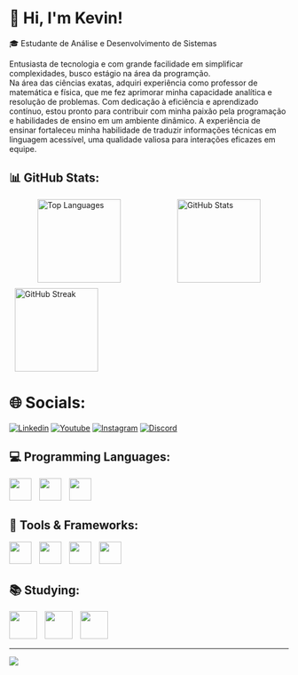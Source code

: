 # 💫 Hi, I'm Kevin!
 🎓 Estudante de Análise e Desenvolvimento de Sistemas<br>
 
Entusiasta de tecnologia e com grande facilidade em simplificar complexidades, busco estágio na área da programção. <br>
Na área das ciências exatas, adquiri experiência como professor de matemática e física, que me fez aprimorar minha capacidade analítica e resolução de problemas. 
Com dedicação à eficiência e aprendizado contínuo, estou pronto para contribuir com minha paixão pela programação e habilidades de ensino em um ambiente dinâmico.
A experiência de ensinar fortaleceu minha habilidade de traduzir informações técnicas em linguagem acessível, uma qualidade valiosa para interações eficazes em equipe.

 ## 📊 GitHub Stats:
<div style="display: flex; justify-content: space-around;">
    <img src="https://github-readme-stats.vercel.app/api/top-langs/?username=KevinReys&theme=dark&hide_border=false&include_all_commits=false&count_private=false&layout=compact" alt="Top Languages" style="height: 150px; width: auto;">
    <img src="https://github-readme-stats.vercel.app/api?username=KevinReys&theme=dark&hide_border=false&include_all_commits=false&count_private=false" alt="GitHub Stats" style="height: 150px; width: auto;">
</div>
 <div style="flex: 1; margin: 10px;"> 
        <img src="https://github-readme-streak-stats.herokuapp.com/?user=KevinReys&theme=dark&hide_border=false" alt="GitHub Streak" style="height: 150px; width: auto;">
    </div>
</div>

# 🌐 Socials:
[![Linkedin](https://img.shields.io/badge/LinkedIn-0077B5?style=for-the-badge&logo=linkedin&logoColor=white)](https://www.linkedin.com/in/reyskev/) 
[![Youtube](https://img.shields.io/badge/YouTube-FF0000?style=for-the-badge&logo=youtube&logoColor=white)](https://www.youtube.com/channel/UCWGl2SkqNJxoAgYTXvHFWTg) 
[![Instagram](https://img.shields.io/badge/Instagram-E4405F?style=for-the-badge&logo=instagram&logoColor=white)](https://instagram.com/_reyskevin) 
[![Discord](https://img.shields.io/badge/Discord-7289DA?style=for-the-badge&logo=discord&logoColor=white)](https://discord.com/channels/1214012663080951848/1214012664955801622) 

## 💻 Programming Languages:
<div>
    <img src="https://cdn.jsdelivr.net/gh/devicons/devicon@latest/icons/html5/html5-original.svg" style="display: inline-block; width: 40px; height: 40px; margin-right: 10px;">
    <img src="https://cdn.jsdelivr.net/gh/devicons/devicon@latest/icons/css3/css3-original.svg" style="display: inline-block; width: 40px; height: 40px; margin-right: 10px;">
    <img src="https://cdn.jsdelivr.net/gh/devicons/devicon@latest/icons/javascript/javascript-original.svg" style="display: inline-block; width: 40px; height: 40px;">     
</div>
          
## 🔧 Tools & Frameworks:
<div>
  <img src="https://cdn.jsdelivr.net/gh/devicons/devicon@latest/icons/git/git-original.svg" style="display: inline-block; width: 40px; height: 40px; margin-right: 10px;">
  <img src="https://cdn.jsdelivr.net/gh/devicons/devicon@latest/icons/mysql/mysql-original-wordmark.svg" style="display: inline-block; width: 40px; height: 40px; margin-right: 10px;">
  <img src="https://cdn.jsdelivr.net/gh/devicons/devicon@latest/icons/vscode/vscode-original.svg" style="display: inline-block; width: 40px; height: 40px; margin-right: 10px;">
  <img src="https://cdn.jsdelivr.net/gh/devicons/devicon@latest/icons/photoshop/photoshop-original.svg" style="display: inline-block; width: 40px; height: 40px;">           
</div>

## 📚 Studying:
<div>
   <img src="https://cdn.jsdelivr.net/gh/devicons/devicon@latest/icons/php/php-original.svg" style="display: inline-block; width: 50px; height: 50px; margin-right: 10px;">
   <img src="https://cdn.jsdelivr.net/gh/devicons/devicon@latest/icons/python/python-original.svg" style="display: inline-block; width: 50px; height: 50px; margin-right: 10px;">     
   <img src="https://cdn.jsdelivr.net/gh/devicons/devicon@latest/icons/nodejs/nodejs-original-wordmark.svg" style="display: inline-block; width: 50px; height: 50px;">                        
</div>

          
---
[![](https://visitcount.itsvg.in/api?id=KevinReys&icon=0&color=0)](https://visitcount.itsvg.in)

